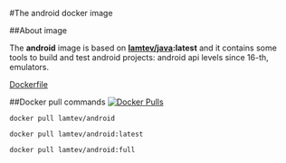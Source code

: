 #The android docker image

##About image

The __android__ image is based on [__lamtev/java__](https://hub.docker.com/r/lamtev/java/)__:latest__ and it contains some tools to build and test android projects: android api levels since 16-th, emulators.

[Dockerfile](https://github.com/lamtev/build-tools-dockers/blob/master/android/full/Dockerfile)

##Docker pull commands [![Docker Pulls](https://img.shields.io/docker/pulls/lamtev/android.svg?style=flat-square)](https://hub.docker.com/r/lamtev/android/)

`docker pull lamtev/android`

`docker pull lamtev/android:latest`

`docker pull lamtev/android:full`

